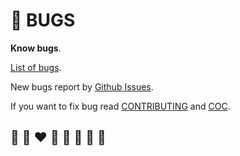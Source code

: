 # 🐛 BUGS

**Know bugs**.

[List of bugs](https://github.com/helvm/helvm-common/labels/bug).

New bugs report by [Github Issues](https://github.com/writeonly/helvm-common/issues).

If you want to fix bug read [CONTRIBUTING](CONTRIBUTING.md) and [COC](CODE_OF_CONDUCT.md).

## 🦄 🌈 ❤️ 💛 💚 💙 🤍 🖤
